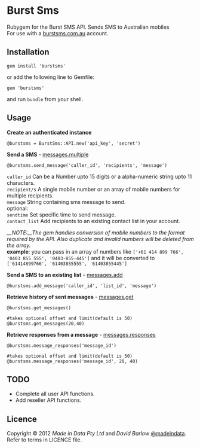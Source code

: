 # Burst Sms 

Rubygem for the Burst SMS API. Sends SMS to Australian mobiles  
For use with a [burstsms.com.au](http://burstsms.com.au) account.

Installation
------------

    gem install 'burstsms'

or add the following line to Gemfile:  

    gem 'burstsms'
 
and run `bundle` from your shell.

Usage
-----
**Create an authenticated instance**

    @burstsms = BurstSms::API.new('api_key', 'secret')

**Send a SMS** - [messages.multiple](http://burstsms.com/api-documentation/messages.multiple)

    @burstsms.send_message('caller_id', 'recipients', 'message')

  `caller_id` Can be a Number upto 15 digits or a alpha-numeric string upto 11 characters.  
  `recipient/s` A single mobile number or an array of mobile numbers for multiple recipients.  
  `message` String containing sms message to send.  
  optional:  
  `sendtime` Set specific time to send message.  
  `contact_list` Add recipients to an existing contact list in your account.
  
  *__NOTE:__The gem handles conversion of mobile numbers to the format required by the API. Also duplicate and invalid numbers will be deleted from the array.*  
  __example__: you can pass in an array of numbers like `['+61 414 899 766', '0403 855 555', '0403-855-445']` and it will be converted to `['61414899766', '61403855555', '61403855445']`

**Send a SMS to an existing list** - [messages.add](http://burstsms.com/api-documentation/messages.add)

    @burstsms.add_message('caller_id', 'list_id', 'message')

**Retrieve history of sent messages** - [messages.get](http://burstsms.com/api-documentation/messages.get)

    @burstsms.get_messages()  
    
    #takes optional offset and limit(default is 50)
    @burstsms.get_messages(20,40)
    
**Retrieve responses from a message** - [messages.responses](http://burstsms.com/api-documentation/messages.responses)

    @burstsms.message_responses('message_id')  

    #takes optional offset and limit(default is 50)
    @burstsms.message_responses('message_id', 20, 40)    

TODO
----

- Complete all user API functions.
- Add reseller API functions.

Licence
-------

Copyright © 2012 *Made in Data Pty Ltd* and *David Barlow* [@madeindata](http://twitter.com/madeindata). Refer to terms in LICENCE file.